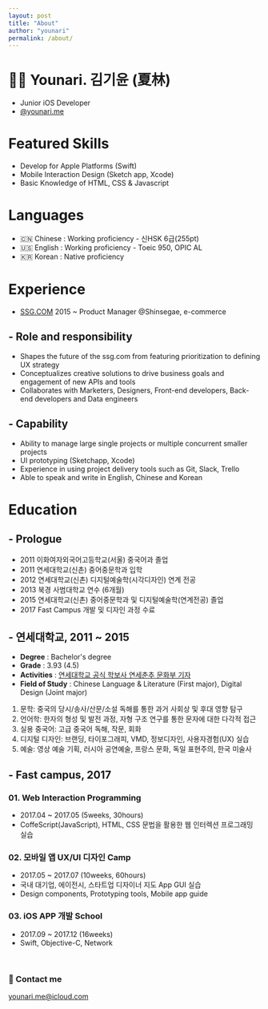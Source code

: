 ```yaml
---
layout: post
title: "About"
author: "younari"
permalink: /about/
---
```


# 👧🏻 Younari. 김기윤 (夏林)

- Junior iOS Developer
- [@younari.me](https://www.instagram.com/younari.me/)

# Featured Skills
- Develop for Apple Platforms (Swift)
- Mobile Interaction Design (Sketch app, Xcode)
- Basic Knowledge of HTML, CSS & Javascript

# Languages
- 🇨🇳 Chinese : Working proficiency - 신HSK 6급(255pt)
- 🇺🇸 English : Working proficiency - Toeic 950, OPIC AL
- 🇰🇷 Korean : Native proficiency


# Experience
- [SSG.COM](http://www.ssg.com) 2015 ~ Product Manager @Shinsegae, e-commerce 

## - Role and responsibility
- Shapes the future of the ssg.com from featuring prioritization to defining UX strategy
- Conceptualizes creative solutions to drive business goals and engagement of new APIs and tools
- Collaborates with Marketers, Designers, Front-end developers, Back-end developers and Data engineers

## - Capability
- Ability to manage large single projects or multiple concurrent smaller projects
- UI prototyping (Sketchapp, Xcode)
- Experience in using project delivery tools such as Git, Slack, Trello
- Able to speak and write in English, Chinese and Korean


# Education
## - Prologue
- 2011 이화여자외국어고등학교(서울) 중국어과 졸업
- 2011 연세대학교(신촌) 중어중문학과 입학
- 2012 연세대학교(신촌) 디지털예술학(시각디자인) 연계 전공
- 2013 북경 사범대학교 연수 (6개월)
- 2015 연세대학교(신촌) 중어중문학과 및 디지털예술학(연계전공) 졸업
- 2017 Fast Campus 개발 및 디자인 과정 수료

## - 연세대학교, 2011 ~ 2015
- **Degree** : Bachelor's degree
- **Grade** : 3.93 (4.5)
- **Activities** : [연세대학교 공식 학보사 연세춘추 문화부 기자](http://chunchu.yonsei.ac.kr) 
- **Field of Study** : Chinese Language & Literature (First major), Digital Design (Joint major)

1. 문학: 중국의 당시/송사/산문/소설 독해를 통한 과거 사회상 및 후대 영향 탐구
2. 언어학: 한자의 형성 및 발전 과정, 자형 구조 연구를 통한 문자에 대한 다각적 접근
3. 실용 중국어: 고급 중국어 독해, 작문, 회화
4. 디지털 디자인: 브랜딩, 타이포그래피, VMD, 정보디자인, 사용자경험(UX) 실습
5. 예술: 영상 예술 기획, 러시아 공연예술, 프랑스 문화, 독일 표현주의, 한국 미술사


## - Fast campus, 2017
### 01. **Web Interaction Programming** 
- 2017.04 ~ 2017.05 (5weeks, 30hours) 
- CoffeScript(JavaScript), HTML, CSS 문법을 활용한 웹 인터렉션 프로그래밍 실습

### 02. **모바일 앱 UX/UI 디자인 Camp**
- 2017.05 ~ 2017.07 (10weeks, 60hours)
- 국내 대기업, 에이전시, 스타트업 디자이너 지도 App GUI 실습
- Design components, Prototyping tools, Mobile app guide 

### 03. **iOS APP 개발 School**
- 2017.09 ~ 2017.12 (16weeks)
- Swift, Objective-C, Network


<br>

### 💌 Contact me

[younari.me@icloud.com](mailto:younari.me@icloud.com)
